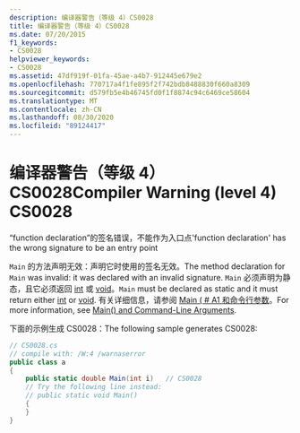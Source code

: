 ```yaml
---
description: 编译器警告（等级 4）CS0028
title: 编译器警告（等级 4）CS0028
ms.date: 07/20/2015
f1_keywords:
- CS0028
helpviewer_keywords:
- CS0028
ms.assetid: 47df919f-01fa-45ae-a4b7-912445e679e2
ms.openlocfilehash: 770717a4f1fe895f2f742bdb8488830f660a8309
ms.sourcegitcommit: d579fb5e4b46745fd0f1f8874c94c6469ce58604
ms.translationtype: MT
ms.contentlocale: zh-CN
ms.lasthandoff: 08/30/2020
ms.locfileid: "89124417"
---
```

# <a name="compiler-warning-level-4-cs0028"></a><span data-ttu-id="527a5-103">编译器警告（等级 4）CS0028</span><span class="sxs-lookup"><span data-stu-id="527a5-103">Compiler Warning (level 4) CS0028</span></span>
<span data-ttu-id="527a5-104">“function declaration”的签名错误，不能作为入口点</span><span class="sxs-lookup"><span data-stu-id="527a5-104">'function declaration' has the wrong signature to be an entry point</span></span>  
  
 <span data-ttu-id="527a5-105">`Main` 的方法声明无效：声明它时使用的签名无效。</span><span class="sxs-lookup"><span data-stu-id="527a5-105">The method declaration for `Main` was invalid: it was declared with an invalid signature.</span></span> <span data-ttu-id="527a5-106">`Main` 必须声明为静态，且它必须返回 [int](../language-reference/builtin-types/integral-numeric-types.md) 或 [void](../language-reference/builtin-types/void.md)。</span><span class="sxs-lookup"><span data-stu-id="527a5-106">`Main` must be declared as static and it must return either [int](../language-reference/builtin-types/integral-numeric-types.md) or [void](../language-reference/builtin-types/void.md).</span></span> <span data-ttu-id="527a5-107">有关详细信息，请参阅 [Main ( # A1 和命令行参数](../programming-guide/main-and-command-args/index.md)。</span><span class="sxs-lookup"><span data-stu-id="527a5-107">For more information, see [Main() and Command-Line Arguments](../programming-guide/main-and-command-args/index.md).</span></span>  
  
 <span data-ttu-id="527a5-108">下面的示例生成 CS0028：</span><span class="sxs-lookup"><span data-stu-id="527a5-108">The following sample generates CS0028:</span></span>  
  
```csharp  
// CS0028.cs  
// compile with: /W:4 /warnaserror  
public class a  
{  
    public static double Main(int i)   // CS0028  
    // Try the following line instead:  
    // public static void Main()  
    {  
    }  
}  
```
